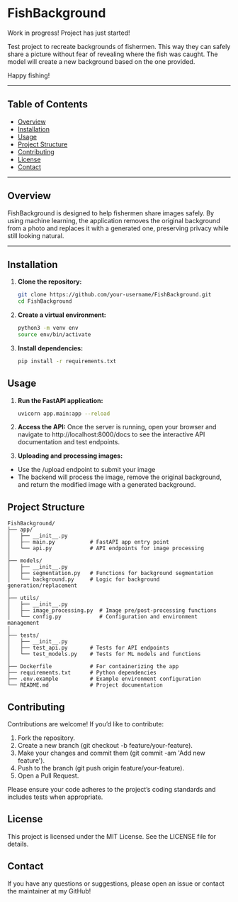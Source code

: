 # FishBackground

Work in progress! Project has just started!

Test project to recreate backgrounds of fishermen. This way they can safely share a picture without fear of revealing where the fish was caught. The model will create a new background based on the one provided.

Happy fishing!


---

## Table of Contents

- [Overview](#overview)
- [Installation](#installation)
- [Usage](#usage)
- [Project Structure](#project-structure)
- [Contributing](#contributing)
- [License](#license)
- [Contact](#contact)

---

## Overview

FishBackground is designed to help fishermen share images safely. By using machine learning, the application removes the original background from a photo and replaces it with a generated one, preserving privacy while still looking natural.

---

## Installation

1. **Clone the repository:**

   ```bash
   git clone https://github.com/your-username/FishBackground.git
   cd FishBackground
   ```

2. **Create a virtual environment:**
    ```bash
    python3 -m venv env 
    source env/bin/activate
    ```

3. **Install dependencies:**
    ```bash
    pip install -r requirements.txt
    ```

## Usage

1. **Run the FastAPI application:**
    ```bash
    uvicorn app.main:app --reload
    ```

2. **Access the API:**
Once the server is running, open your browser and navigate to http://localhost:8000/docs to see the interactive API documentation and test endpoints.

3. **Uploading and processing images:**
- Use the /upload endpoint to submit your image
- The backend will process the image, remove the original background, and return the modified image with a generated background.


## Project Structure
```
FishBackground/
├── app/                   
│   ├── __init__.py       
│   ├── main.py           # FastAPI app entry point
│   └── api.py            # API endpoints for image processing
│
├── models/                
│   ├── __init__.py       
│   ├── segmentation.py   # Functions for background segmentation
│   └── background.py     # Logic for background generation/replacement
│
├── utils/                 
│   ├── __init__.py       
│   ├── image_processing.py  # Image pre/post-processing functions
│   └── config.py            # Configuration and environment management
│
├── tests/                 
│   ├── __init__.py       
│   ├── test_api.py       # Tests for API endpoints
│   └── test_models.py    # Tests for ML models and functions
│
├── Dockerfile            # For containerizing the app
├── requirements.txt      # Python dependencies
├── .env.example          # Example environment configuration
└── README.md             # Project documentation
```

## Contributing

Contributions are welcome! If you’d like to contribute:
1.	Fork the repository.
2.	Create a new branch (git checkout -b feature/your-feature).
3.	Make your changes and commit them (git commit -am 'Add new feature').
4.	Push to the branch (git push origin feature/your-feature).
5.	Open a Pull Request.

Please ensure your code adheres to the project’s coding standards and includes tests when appropriate.


## License

This project is licensed under the MIT License. See the LICENSE file for details.

## Contact
If you have any questions or suggestions, please open an issue or contact the maintainer at my GitHub!
